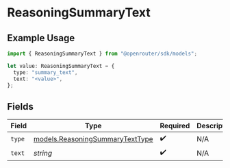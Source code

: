 # ReasoningSummaryText

## Example Usage

```typescript
import { ReasoningSummaryText } from "@openrouter/sdk/models";

let value: ReasoningSummaryText = {
  type: "summary_text",
  text: "<value>",
};
```

## Fields

| Field                                                                    | Type                                                                     | Required                                                                 | Description                                                              |
| ------------------------------------------------------------------------ | ------------------------------------------------------------------------ | ------------------------------------------------------------------------ | ------------------------------------------------------------------------ |
| `type`                                                                   | [models.ReasoningSummaryTextType](../models/reasoningsummarytexttype.md) | :heavy_check_mark:                                                       | N/A                                                                      |
| `text`                                                                   | *string*                                                                 | :heavy_check_mark:                                                       | N/A                                                                      |